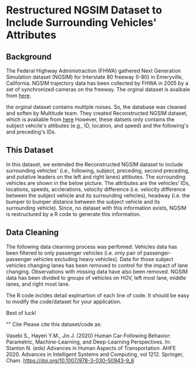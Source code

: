 # Restructured NGSIM Dataset to Include Surrounding Vehicles' Attributes
 
## Background
The Federal Highway Administraction (FHWA) gathered Next Generation Simulation dataset (NGSIM) for Interstate 80 freeway (I-80) in Emeryville, California. NGSIM trajectory data has been collected by FHWA in 2005 by a set of synchronized cameras on the freeway. The orginal dataset is avaibale from [here](https://ops.fhwa.dot.gov/trafficanalysistools/ngsim.htm).

the orginal dataset contains multiple noises. So, the database was cleaned and soften by Multitude team. They created Reconstructed NGSIM dataset, which is avaliable from [here](http://www.multitude-project.eu/reconstructed-ngsim.html) However, these datsets only contains the subject vehcile's attibutes (e.g., ID, location, and speed) and the following's and preceding's IDs. 

## This Dataset
In this dataset, we extended the Reconstructed NGSIM dataset to include surrounding vehicles' (i.e., following, subject, preceding, second preceding, and putative leaders on the left and right lanes) attibutes. The surrounding vehicles are shown in the below picture. The attributes are the vehicles' IDs, locations, speeds, acclerations, velocity difference (i.e. velocity difference between the subject vehicle and its surrounding vehicles), headway (i.e. the bumper to bumper distance between the subject vehicle and its surrounding vehicle). Since, no dataset with this information exists, NGSIM is restructured by a R code to generate this information. 

## Data Cleaning
The following data clearning process was perfomed. Vehicles data has been filtered to only passenger vehicles (i.e. only pair of passenger-passenger vehicles excluding heavy vehicles). Data for those subject vehicles changing lanes has been removed to control for the impact of lane changing. Observations with missing data have also been removed. NGSIM data has been divided to groups of vehicles on HOV, left most lane, middle lanes, and right most lane.

The R code incldes detail explnartion of each line of code. It should be easy to modify the code/dataset for your application. 

Best of luck!

"" Cite
Please cite this dataset/code as:

Vasebi S., Hayeri Y.M., Jin J. (2020) Human Car-Following Behavior: Parametric, Machine-Learning, and Deep-Learning Perspectives. In: Stanton N. (eds) Advances in Human Aspects of Transportation. AHFE 2020. Advances in Intelligent Systems and Computing, vol 1212. Springer, Cham. https://doi.org/10.1007/978-3-030-50943-9_6
 
